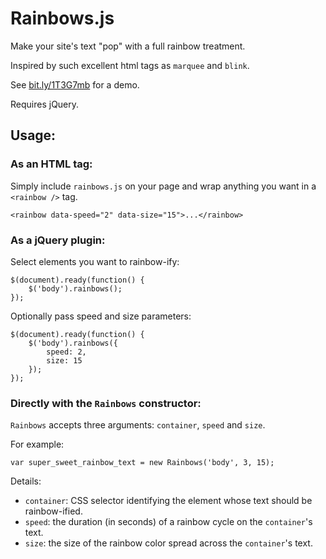 # Rainbows.js

Make your site's text "pop" with a full rainbow treatment.

Inspired by such excellent html tags as `marquee` and `blink`.

See [bit.ly/1T3G7mb](bit.ly/1T3G7mb) for a demo.

Requires jQuery.

## Usage:

### As an HTML tag:

Simply include `rainbows.js` on your page and wrap anything you want in a `<rainbow />` tag.

    <rainbow data-speed="2" data-size="15">...</rainbow>

### As a jQuery plugin:

Select elements you want to rainbow-ify:

    $(document).ready(function() {
        $('body').rainbows();
    });

Optionally pass speed and size parameters:

    $(document).ready(function() {
        $('body').rainbows({
            speed: 2,
            size: 15
        });
    });

### Directly with the `Rainbows` constructor:

`Rainbows` accepts three arguments: `container`, `speed` and `size`.

For example:

    var super_sweet_rainbow_text = new Rainbows('body', 3, 15);

Details:

- `container`: CSS selector identifying the element whose text should be rainbow-ified.
- `speed`: the duration (in seconds) of a rainbow cycle on the `container`'s text.
- `size`: the size of the rainbow color spread across the `container`'s text.
